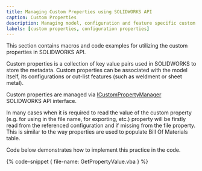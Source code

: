 ```yaml
---
title: Managing Custom Properties using SOLIDWORKS API
caption: Custom Properties
description: Managing model, configuration and feature specific custom properties using SOLIDWORKS API
labels: [custom properties, configuration properties]
---
```

This section contains macros and code examples for utilizing the custom properties in SOLIDWORKS API.

Custom properties is a collection of key value pairs used in SOLIDWORKS to store the metadata. Custom properties can be associated with the model itself, its configurations or cut-list features (such as weldment or sheet metal).

Custom properties are managed via [ICustomPropertyManager](https://help.solidworks.com/2018/english/api/sldworksapi/SolidWorks.Interop.sldworks~SolidWorks.Interop.sldworks.ICustomPropertyManager.html) SOLIDWORKS API interface.

In many cases when it is required to read the value of the custom property (e.g. for using in the file name, for exporting, etc.) property will be firstly read from the referenced configuration and if missing from the file property. This is similar to the way properties are used to populate Bill Of Materials table.

Code below demonstrates how to implement this practice in the code.

{% code-snippet { file-name: GetPropertyValue.vba } %}